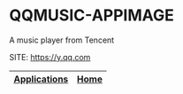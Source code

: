 # QQMUSIC-APPIMAGE
 
 A music player from Tencent
 
 SITE: https://y.qq.com

 | [Applications](https://portable-linux-apps.github.io/apps.html) | [Home](https://portable-linux-apps.github.io)
 | --- | --- |
